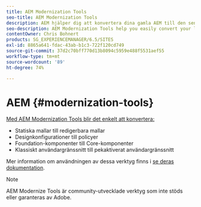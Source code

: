 ```yaml
---
title: AEM Modernization Tools
seo-title: AEM Modernization Tools
description: AEM hjälper dig att konvertera dina gamla AEM till den senaste tekniken
seo-description: AEM Modernization Tools help you easily convert your legacy AEM features to the latest technology
contentOwner: Chris Bohnert
products: SG_EXPERIENCEMANAGER/6.5/SITES
exl-id: 8865a641-fdac-43ab-b1c3-722f120cd749
source-git-commit: 37d2c70bff770d13b8094c5959e488f5531aef55
workflow-type: tm+mt
source-wordcount: '89'
ht-degree: 74%

---
```


# AEM {#modernization-tools}

[Med AEM Modernization Tools blir det enkelt att konvertera:](https://opensource.adobe.com/aem-modernize-tools/)

* [](page-templates-static.md)Statiska mallar till redigerbara mallar[](page-templates-editable.md)
* [](page-templates-static.md)Designkonfigurationer till policyer[](page-templates-editable.md)
* [](/help/sites-authoring/default-components-foundation.md)Foundation-komponenter till Core-komponenter[](https://docs.adobe.com/content/help/en/experience-manager-core-components/using/introduction.html)
* [](website.md)Klassiskt användargränssnitt till pekaktiverat användargränssnitt [](touch-ui-concepts.md)

Mer information om användningen av dessa verktyg finns i [se deras dokumentation](https://opensource.adobe.com/aem-modernize-tools/).

>[!NOTE]
>
>AEM Modernize Tools är community-utvecklade verktyg som inte stöds eller garanteras av Adobe.
